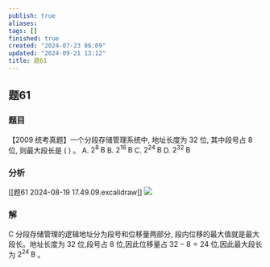 ```yaml
---
publish: true
aliases: 
tags: []
finished: true
created: "2024-07-23 06:09"
updated: "2024-09-21 13:12"
title: 题61
---
```

## 题61
### 题目
【2009 统考真题】一个分段存储管理系统中, 地址长度为 32 位, 其中段号占 8 位, 则最大段长是 ( ) 。
A. ${2}^{8}\mathrm{\;B}$ B. ${2}^{16}\mathrm{\;B}$ C. ${2}^{24}\mathrm{\;B}$ D. ${2}^{32}\mathrm{\;B}$
### 分析
[[题61 2024-08-19 17.49.09.excalidraw]]
![](https://img.hwenyi.tech/202408191751338.webp)
### 解
C
分段存储管理的逻辑地址分为段号和位移量两部分, 段内位移的最大值就是最大段长。地址长度为 32 位,段号占 8 位,因此位移量占 ${32} - 8 = {24}$ 位,因此最大段长为 ${2}^{24}\mathrm{\;B}$ 。